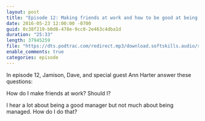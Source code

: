```yaml
---
layout: post
title: "Episode 12: Making friends at work and how to be good at being managed"
date: 2016-05-23 12:00:00 -0700
guid: 0c38f219-b0d6-478e-9cc0-2e463c4dba1d
duration: "25:33"
length: 37945259
file: "https://dts.podtrac.com/redirect.mp3/download.softskills.audio/sse-012.mp3"
enable_comments: true
categories: episode
---
```






In episode 12, Jamison,  Dave, and special guest Ann Harter answer these questions:

How do I make friends at work? Should I?

I hear a lot about being a good manager but not much about being managed. How do I do that?



